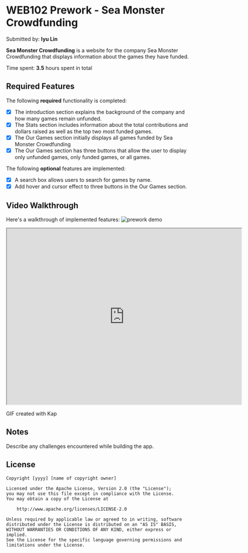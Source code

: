 # WEB102 Prework - Sea Monster Crowdfunding

Submitted by: **Iyu Lin**

**Sea Monster Crowdfunding** is a website for the company Sea Monster Crowdfunding that displays information about the games they have funded.

Time spent: **3.5** hours spent in total

## Required Features

The following **required** functionality is completed:

* [x] The introduction section explains the background of the company and how many games remain unfunded.
* [x] The Stats section includes information about the total contributions and dollars raised as well as the top two most funded games.
* [x] The Our Games section initially displays all games funded by Sea Monster Crowdfunding
* [x] The Our Games section has three buttons that allow the user to display only unfunded games, only funded games, or all games.

The following **optional** features are implemented:

* [x] A search box allows users to search for games by name.
* [x] Add hover and cursor effect to three buttons in the Our Games section.

## Video Walkthrough

Here's a walkthrough of implemented features:
![prework demo](https://drive.google.com/file/d/1Boqbro5g2de_lEWUWk9LdodwSsCkBx2i/preview)

<iframe src="https://drive.google.com/file/d/1Boqbro5g2de_lEWUWk9LdodwSsCkBx2i/preview" width="640" height="480" allow="autoplay"></iframe>



<!-- Replace this with whatever GIF tool you used! -->
GIF created with Kap
<!-- Recommended tools:
[Kap](https://getkap.co/) for macOS
[ScreenToGif](https://www.screentogif.com/) for Windows
[peek](https://github.com/phw/peek) for Linux. -->

## Notes

Describe any challenges encountered while building the app.

## License

    Copyright [yyyy] [name of copyright owner]

    Licensed under the Apache License, Version 2.0 (the "License");
    you may not use this file except in compliance with the License.
    You may obtain a copy of the License at

        http://www.apache.org/licenses/LICENSE-2.0

    Unless required by applicable law or agreed to in writing, software
    distributed under the License is distributed on an "AS IS" BASIS,
    WITHOUT WARRANTIES OR CONDITIONS OF ANY KIND, either express or implied.
    See the License for the specific language governing permissions and
    limitations under the License.
